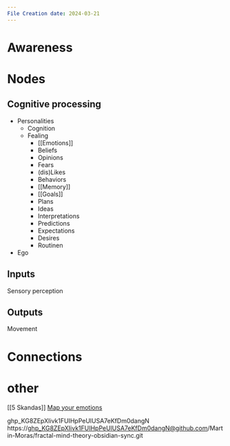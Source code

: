 ```yaml
---
File Creation date: 2024-03-21
---
```

# Awareness

# Nodes
## Cognitive processing 
- Personalities 
	- Cognition
	- Fealing
		- [[Emotions]]
		- Beliefs
		- Opinions 
		- Fears
		- (dis)Likes 
		- Behaviors
		- [[Memory]]
		- [[Goals]]
		- Plans
		- Ideas
		- Interpretations
		- Predictions
		- Expectations
		- Desires
		- Routinen
- Ego
## Inputs
Sensory perception 
## Outputs
Movement

# Connections

# other
[[5 Skandas]]
[Map your emotions](https://www.youtube.com/watch?v=EGvYWWKf2UQ)


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
https://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@github.com/Martin-Moras/fractal-mind-theory-obsidian-sync.git
